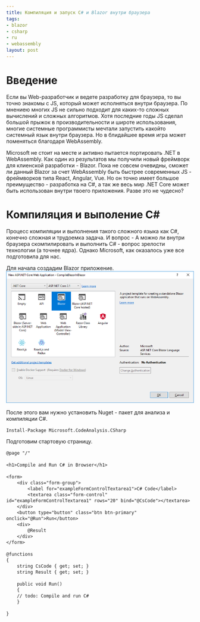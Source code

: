 ```yaml
---
title: Компиляция и запуск C# и Blazor внутри браузера
tags:
- blazor
- csharp
- ru
- webassembly
layout: post
---
```


# Введение

Если вы Web-разработчик и ведете разработку для браузера, то вы точно знакомы с JS, который может исполняться внутри браузера. По мнениею многих JS не сильно подходит для каких-то сложных вычислений и сложных алгоритмов. Хотя последние годы JS cделал большой прыжок в производительности и широте использования, многие системные программисты мечтали запустить какойто системный язык внутри браузера. Но в блидайшее время игра может поменяться благодаря WebAssembly.

Microsoft не стоит на месте и активно пытается портировать .NET в WebAssembly. Как один из результатов мы получили новый фреймворк для клиенской разработки - Blazor. Пока не совсем очевидны, сможет ли данный Blazor за счет WebAssembly быть быстрее современных JS - фреймворков типа React, Angular, Vue. Но он точно имеет большое преимущество - разработка на C#, а так же весь мир .NET Core может быть использован внутри твоего приложения. Разве это не чудесно?

# Компиляция и выполение C#
Процесс компиляции и выполнения такого сложного языка как C#, конечно сложная и трудоемка задача. И вопрос - А можно ли внутри браузера скомпилировать и выполнить С# - вопрос зрелости технологии (а точнее ядра). Однако Microsoft, как оказалось уже все подготовила для нас.

Для начала создадим Blazor приложение.
![Create Blazor Application](/images/2018-12-14.png)

После этого вам нужно установить Nuget - пакет для анализа и компиляции C#.
```
Install-Package Microsoft.CodeAnalysis.CSharp
```

Подготовим стартовую страницу.
```
@page "/"

<h1>Compile and Run C# in Browser</h1>

<form>
    <div class="form-group">
        <label for="exampleFormControlTextarea1">C# Code</label>
        <textarea class="form-control" id="exampleFormControlTextarea1" rows="20" bind="@CsCode"></textarea>
    </div>
    <button type="button" class="btn btn-primary" onclick="@Run">Run</button>
    <div>
        @Result
    </div>
</form>

@functions
{
    string CsCode { get; set; }
    string Result { get; set; }

    public void Run()
    {
    // todo: Compile and run C#
    }

}
```
